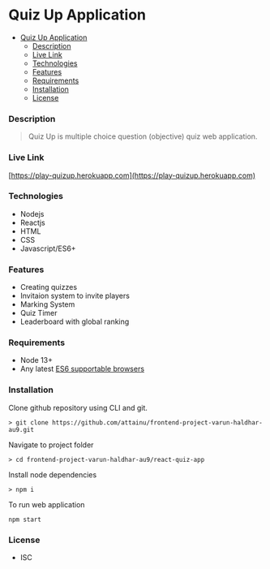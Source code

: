 # Quiz Up Application 
- [Quiz Up Application](#quiz-up-application)
    + [Description](#description)
    + [Live Link](#live-link)
    + [Technologies](#technologies)
    + [Features](#features)
    + [Requirements](#requirements)
    + [Installation](#installation)
    + [License](#license)
   
### Description
> Quiz Up is multiple choice question (objective) quiz web application.
### Live Link
[https://play-quizup.herokuapp.com](https://play-quizup.herokuapp.com)
### Technologies
- Nodejs
- Reactjs
- HTML
- CSS
- Javascript/ES6+
### Features
- Creating quizzes
- Invitaion system to invite players
- Marking System
- Quiz Timer
- Leaderboard with global ranking

### Requirements
- Node 13+
- Any latest [ES6 supportable browsers](https://caniuse.com/?search=es6)

### Installation
Clone github repository using CLI and git.
````
> git clone https://github.com/attainu/frontend-project-varun-haldhar-au9.git
```` 
Navigate to project folder
````
> cd frontend-project-varun-haldhar-au9/react-quiz-app
````
Install node dependencies
````
> npm i
````
To run web application
````
npm start
````
### License
- ISC

